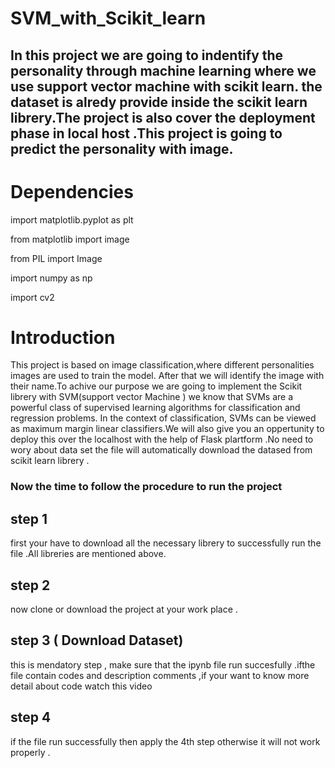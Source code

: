 # SVM_with_Scikit_learn
## In this project we are going to indentify the personality through machine learning where we use support vector machine with scikit learn. the dataset is alredy provide inside the scikit learn librery.The project is also cover the  deployment phase in local host .This project is going to  predict the personality with image.

# Dependencies
import matplotlib.pyplot as plt

from matplotlib import image


from PIL import Image


import numpy as np


import cv2 


# Introduction 

This project is based on image classification,where different personalities images are used to train the model. After that we will identify the image with their name.To achive our purpose we are going to implement the Scikit librery with SVM(support vector Machine )
we know that SVMs are a powerful class of supervised learning algorithms for classification and regression problems. In the context of classification, SVMs can be viewed as maximum margin linear classifiers.We will also give you an oppertunity to deploy this over the localhost with the help of Flask plartform .No need to wory about data set the file will automatically download the datased from scikit learn librery .

### Now the time to follow the procedure to run the project

## step 1 
first your have to download all the necessary librery to successfully run the file .All libreries are mentioned above.

## step 2
now clone or download  the project at your work place .

## step 3 ( Download Dataset)
this is mendatory step , make sure that the ipynb file run succesfully .ifthe file contain codes and description comments ,if your want to know more detail about code watch this video

## step 4
if the file run successfully then apply the 4th step otherwise it will not work properly .

